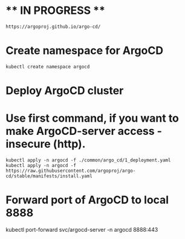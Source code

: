 # ** IN PROGRESS **

`https://argoproj.github.io/argo-cd/`

# Create namespace for ArgoCD
`kubectl create namespace argocd`

# Deploy ArgoCD cluster
# Use first command, if you want to make ArgoCD-server access - insecure (http).
```
kubectl apply -n argocd -f ./common/argo_cd/1_deployment.yaml
kubectl apply -n argocd -f https://raw.githubusercontent.com/argoproj/argo-cd/stable/manifests/install.yaml
```

# Forward port of ArgoCD to local 8888
kubectl port-forward svc/argocd-server -n argocd 8888:443